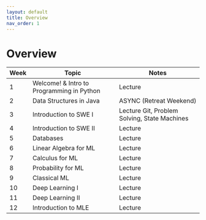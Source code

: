 ```yaml
---
layout: default
title: Overview
nav_order: 1
---
```


# Overview

| Week | Topic | Notes |
|------|-------|-------|
| 1    | Welcome! & Intro to Programming in Python | <span class="label label-blue">Lecture</span> |
| 2    | Data Structures in Java | <span class="label label-yellow">ASYNC</span> (Retreat Weekend) |
| 3    | Introduction to SWE I | <span class="label label-blue">Lecture</span> Git, Problem Solving, State Machines |
| 4    | Introduction to SWE II | <span class="label label-blue">Lecture</span> |
| 5    | Databases | <span class="label label-blue">Lecture</span> |
| 6    | Linear Algebra for ML | <span class="label label-blue">Lecture</span> |
| 7    | Calculus for ML | <span class="label label-blue">Lecture</span> |
| 8    | Probability for ML | <span class="label label-blue">Lecture</span> |
| 9    | Classical ML | <span class="label label-blue">Lecture</span> |
| 10   | Deep Learning I | <span class="label label-blue">Lecture</span> |
| 11   | Deep Learning II | <span class="label label-blue">Lecture</span> |
| 12   | Introduction to MLE | <span class="label label-blue">Lecture</span> |
